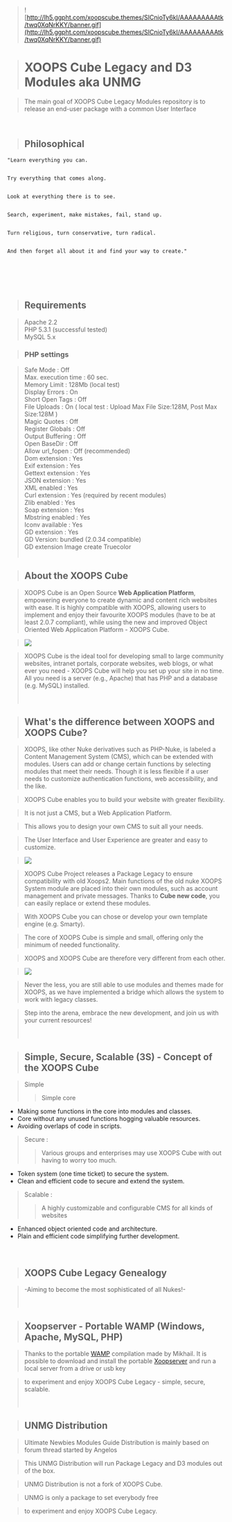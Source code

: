 > ![http://lh5.ggpht.com/xoopscube.themes/SICnioTy6kI/AAAAAAAAAtk/twq0XqNrKKY/banner.gif](http://lh5.ggpht.com/xoopscube.themes/SICnioTy6kI/AAAAAAAAAtk/twq0XqNrKKY/banner.gif)




> # XOOPS Cube Legacy and D3 Modules aka UNMG #

> The main goal of XOOPS Cube Legacy Modules repository is to release an end-user package with a common User Interface

<br>
<blockquote><h2>Philosophical</h2></blockquote>

<pre><code>"Learn everything you can.<br>
Try everything that comes along.<br>
Look at everything there is to see.<br>
Search, experiment, make mistakes, fail, stand up.<br>
Turn religious, turn conservative, turn radical.<br>
And then forget all about it and find your way to create."<br>
</code></pre>

<br>
<br>

<blockquote><h2>Requirements</h2></blockquote>

<blockquote>Apache 2.2<br>
PHP 5.3.1 (successful tested)<br>
MySQL 5.x</blockquote>

<blockquote><h3>PHP settings</h3></blockquote>

<blockquote>Safe Mode : Off<br>
Max. execution time : 60 sec.<br>
Memory Limit : 128Mb (local test)<br>
Display Errors : On<br>
Short Open Tags : Off<br>
File Uploads : On ( local test : Upload Max File Size:128M, Post Max Size:128M )<br>
Magic Quotes : Off<br>
Register Globals : Off<br>
Output Buffering : Off<br>
Open BaseDir : Off<br>
Allow url_fopen : Off (recommended)<br>
Dom extension : Yes<br>
Exif extension : Yes<br>
Gettext extension : Yes<br>
JSON extension : Yes<br>
XML enabled : Yes<br>
Curl extension : Yes (required by recent modules)<br>
Zlib enabled : Yes<br>
Soap extension : Yes<br>
Mbstring enabled : Yes<br>
Iconv available : Yes<br>
GD extension : Yes<br>
GD Version: bundled (2.0.34 compatible)<br>
GD extension Image create Truecolor<br>
<br></blockquote>

<blockquote><h2>About the XOOPS Cube</h2></blockquote>

<blockquote>XOOPS Cube is an Open Source <b>Web Application Platform</b>, empowering everyone to create dynamic and content rich websites with ease. It is highly compatible with XOOPS, allowing users to implement and enjoy their favourite XOOPS modules (have to be at least 2.0.7 compliant), while using the new and improved Object Oriented Web Application Platform - XOOPS Cube.</blockquote>


<blockquote><img src='http://lh6.ggpht.com/xoopscube.themes/SB6fy2ZAAKI/AAAAAAAAAeI/SBiQsYmnfDk/xcl_admin_group.png' /></blockquote>


<blockquote>XOOPS Cube is the ideal tool for developing small to large community websites, intranet portals, corporate websites, web blogs, or what ever you need - XOOPS Cube will help you set up your site in no time. All you need is a server (e.g., Apache) that has PHP and a database (e.g. MySQL) installed.<br>
<br>
<br></blockquote>

<blockquote><h2>What's the difference between XOOPS and XOOPS Cube?</h2></blockquote>

<blockquote>XOOPS, like other Nuke derivatives such as PHP-Nuke, is labeled a Content Management System (CMS), which can be extended with modules. Users can add or change certain functions by selecting modules that meet their needs. Though it is less flexible if a user needs to customize authentication functions, web accessibility, and the like.</blockquote>

<blockquote>XOOPS Cube enables you to build your website with greater flexibility.</blockquote>

<blockquote>It is not just a CMS, but a Web Application Platform.</blockquote>

<blockquote>This allows you to design your own CMS to suit all your needs.</blockquote>

<blockquote>The User Interface and User Experience are greater and easy to customize.</blockquote>

<blockquote><img src='http://lh4.ggpht.com/xoopscube.themes/SB6gFWZAARI/AAAAAAAAAfA/_fuBaicrNfA/xcl_admin_theme.png' /></blockquote>



<blockquote>XOOPS Cube Project releases a Package Legacy to ensure compatibility with old Xoops2. Main functions of the old nuke XOOPS System module are placed into their own modules, such as account management and private messages. Thanks to <b>Cube new code</b>, you can easily replace or extend these modules.</blockquote>

<blockquote>With XOOPS Cube you can chose or develop your own template engine (e.g. Smarty).</blockquote>

<blockquote>The core of XOOPS Cube is simple and small, offering only the minimum of needed functionality.</blockquote>

<blockquote>XOOPS and XOOPS Cube are therefore very different from each other.</blockquote>


<blockquote><img src='http://lh6.ggpht.com/xoopscube.themes/SB6fy2ZAAMI/AAAAAAAAAeY/MKaUS6fYYaI/xcl_admin_module.png' /></blockquote>



<blockquote>Never the less, you are still able to use modules and themes made for XOOPS, as we have implemented a bridge which allows the system to work with legacy classes.</blockquote>

<blockquote>Step into the arena, embrace the new development, and join us with your current resources!<br>
<br>
<br></blockquote>

<blockquote><h2>Simple, Secure, Scalable (3S) - Concept of the XOOPS Cube</h2></blockquote>

<blockquote>Simple<br>
<blockquote>Simple core</blockquote></blockquote>

<ul><li>Making some functions in the core into modules and classes.<br>
</li><li>Core without any unused functions hogging valuable resources.<br>
</li><li>Avoiding overlaps of code in scripts.</li></ul>


<blockquote>Secure :<br>
<blockquote>Various groups and enterprises may use XOOPS Cube with out having to worry too much.</blockquote></blockquote>

<ul><li>Token system (one time ticket) to secure the system.<br>
</li><li>Clean and efficient code to secure and extend the system.</li></ul>


<blockquote>Scalable :<br>
<blockquote>A highly customizable and configurable CMS for all kinds of websites</blockquote></blockquote>

<ul><li>Enhanced object oriented code and architecture.<br>
</li><li>Plain and efficient code simplifying further development.<br>
<br>
<br></li></ul>

<blockquote><h2>XOOPS Cube Legacy Genealogy</h2></blockquote>

<blockquote>-Aiming to become the most sophisticated of all Nukes!-<br>
<br>
<br></blockquote>

<blockquote><h2>Xoopserver - Portable WAMP (Windows, Apache, MySQL, PHP)</h2></blockquote>


<blockquote>Thanks to the portable <a href='http://en.wikipedia.org/wiki/WAMP'>WAMP</a> compilation made by Mikhail. It is possible to download and install the portable <a href='http://code.google.com/p/xoopserver/'>Xoopserver</a> and run a local server from a drive or usb key</blockquote>

<blockquote>to experiment and enjoy XOOPS Cube Legacy - simple, secure, scalable.<br>
<br>
<br></blockquote>

<blockquote><h2>UNMG Distribution</h2></blockquote>

<blockquote>Ultimate Newbies Modules Guide Distribution is mainly based on forum thread started by Angelos</blockquote>

<blockquote>This UNMG Distribution will run Package Legacy and D3 modules out of the box.</blockquote>

<blockquote>UNMG Distribution is not a fork of XOOPS Cube.</blockquote>

<blockquote>UNMG is only a package to set everybody free</blockquote>

<blockquote>to experiment and enjoy XOOPS Cube Legacy.